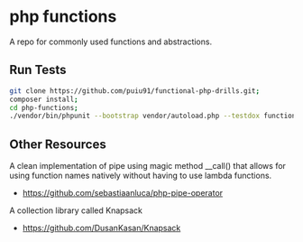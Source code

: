 # php functions

A repo for commonly used functions and abstractions.

## Run Tests

```bash
git clone https://github.com/puiu91/functional-php-drills.git;
composer install;
cd php-functions;
./vendor/bin/phpunit --bootstrap vendor/autoload.php --testdox functions/tests;
```

## Other Resources

A clean implementation of pipe using magic method __call() that allows for using function names natively without having to use lambda functions.

* https://github.com/sebastiaanluca/php-pipe-operator

A collection library called Knapsack

* https://github.com/DusanKasan/Knapsack
